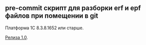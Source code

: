 ## pre-commit скрипт для разборки erf и epf файлов при помещении в git
Платформа 1С 8.3.8.1652 или старше.

[Релиза 1.0](https://github.com/andreilutcenko/1hook/releases/tag/1.0).
